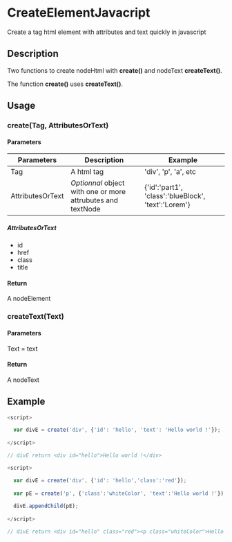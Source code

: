 # CreateElementJavacript
Create a tag html element with attributes and text quickly in javascript

## Description

Two functions to create nodeHtml with **create()** and nodeText **createText()**.

The function **create()** uses **createText()**.

## Usage

### create(Tag, AttributesOrText)

#### Parameters

|Parameters|Description|Example|
|-|-|-|
|Tag|A html tag|'div', 'p', 'a', etc|
|AttributesOrText|*Optionnal* object with one or more attrubutes and textNode|{'id':'part1', 'class':'blueBlock', 'text':'Lorem'}|

##### AttributesOrText

- id
- href
- class
- title

#### Return

A nodeElement

### createText(Text)

#### Parameters

Text = text

#### Return

A nodeText

## Example

```js
<script>

  var divE = create('div', {'id': 'hello', 'text': 'Hello world !'});
  
</script>

// divE return <div id="hello">Hello world !</div>
```

```js
<script>

  var divE = create('div', {'id': 'hello','class':'red'});
  
  var pE = create('p', {'class':'whiteColor', 'text':'Hello world !'});
  
  divE.appendChild(pE);
  
</script>

// divE return <div id="hello" class="red"><p class="whiteColor">Hello world !</p></div>
```


